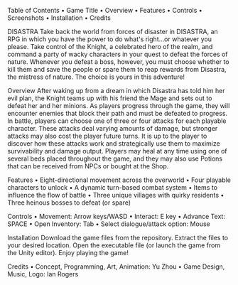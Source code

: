 Table of Contents
	•	Game Title
	•	Overview
	•	Features
	•	Controls
	•	Screenshots
	•	Installation
	•	Credits
 
DISASTRA
Take back the world from forces of disaster in DISASTRA, an RPG in which you have the power to do what's right...or whatever you please. Take control of the Knight, a celebrated hero of the realm, and command a party of wacky characters in your quest to defeat the forces of nature. Whenever you defeat a boss, however, you must choose whether to kill them and save the people or spare them to reap rewards from Disastra, the mistress of nature. The choice is yours in this adventure!
 
Overview
After waking up from a dream in which Disastra has told him her evil plan, the Knight teams up with his friend the Mage and sets out to defeat her and her minions. As players progress through the game, they will encounter enemies that block their path and must be defeated to progress. In battle, players can choose one of three or four attacks for each playable character. These attacks deal varying amounts of damage, but stronger attacks may also cost the player future turns. It is up to the player to discover how these attacks work and strategically use them to maximize survivability and damage output. Players may heal at any time using one of several beds placed throughout the game, and they may also use Potions that can be received from NPCs or bought at the Shop.

Features
	•	Eight-directional movement across the overworld
	•	Four playable characters to unlock
  •	A dynamic turn-based combat system
  •	Items to influence the flow of battle
	•	Three unique villages with quirky residents
  •	Three heinous bosses to defeat (or spare)
 
Controls
	•	Movement: Arrow keys/WASD
	•	Interact: E key
	•	Advance Text: SPACE
	•	Open Inventory: Tab
	•	Select dialogue/attack option: Mouse

Installation
		Download the game files from the repository.
		Extract the files to your desired location.
		Open the executable file (or launch the game from the Unity editor).
		Enjoy playing the game!
		
Credits
	•	Concept, Programming, Art, Animation: Yu Zhou
	•	Game Design, Music, Logo: Ian Rogers
 

